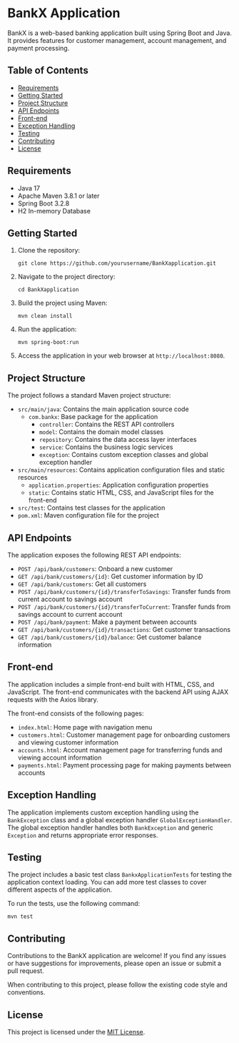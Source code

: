 # BankX Application

BankX is a web-based banking application built using Spring Boot and Java. It provides features for customer management, account management, and payment processing.

## Table of Contents
- [Requirements](#requirements)
- [Getting Started](#getting-started)
- [Project Structure](#project-structure)
- [API Endpoints](#api-endpoints)
- [Front-end](#front-end)
- [Exception Handling](#exception-handling)
- [Testing](#testing)
- [Contributing](#contributing)
- [License](#license)

## Requirements
- Java 17
- Apache Maven 3.8.1 or later
- Spring Boot 3.2.8
- H2 In-memory Database

## Getting Started
1. Clone the repository:
   ```
   git clone https://github.com/yourusername/BankXapplication.git
   ```

2. Navigate to the project directory:
   ```
   cd BankXapplication
   ```

3. Build the project using Maven:
   ```
   mvn clean install
   ```

4. Run the application:
   ```
   mvn spring-boot:run
   ```

5. Access the application in your web browser at `http://localhost:8080`.

## Project Structure
The project follows a standard Maven project structure:

- `src/main/java`: Contains the main application source code
  - `com.bankx`: Base package for the application
    - `controller`: Contains the REST API controllers
    - `model`: Contains the domain model classes
    - `repository`: Contains the data access layer interfaces
    - `service`: Contains the business logic services
    - `exception`: Contains custom exception classes and global exception handler
- `src/main/resources`: Contains application configuration files and static resources
  - `application.properties`: Application configuration properties
  - `static`: Contains static HTML, CSS, and JavaScript files for the front-end
- `src/test`: Contains test classes for the application
- `pom.xml`: Maven configuration file for the project

## API Endpoints
The application exposes the following REST API endpoints:

- `POST /api/bank/customers`: Onboard a new customer
- `GET /api/bank/customers/{id}`: Get customer information by ID
- `GET /api/bank/customers`: Get all customers
- `POST /api/bank/customers/{id}/transferToSavings`: Transfer funds from current account to savings account
- `POST /api/bank/customers/{id}/transferToCurrent`: Transfer funds from savings account to current account
- `POST /api/bank/payment`: Make a payment between accounts
- `GET /api/bank/customers/{id}/transactions`: Get customer transactions
- `GET /api/bank/customers/{id}/balance`: Get customer balance information

## Front-end
The application includes a simple front-end built with HTML, CSS, and JavaScript. The front-end communicates with the backend API using AJAX requests with the Axios library.

The front-end consists of the following pages:

- `index.html`: Home page with navigation menu
- `customers.html`: Customer management page for onboarding customers and viewing customer information
- `accounts.html`: Account management page for transferring funds and viewing account information
- `payments.html`: Payment processing page for making payments between accounts

## Exception Handling
The application implements custom exception handling using the `BankException` class and a global exception handler `GlobalExceptionHandler`. The global exception handler handles both `BankException` and generic `Exception` and returns appropriate error responses.

## Testing
The project includes a basic test class `BankxApplicationTests` for testing the application context loading. You can add more test classes to cover different aspects of the application.

To run the tests, use the following command:
```
mvn test
```

## Contributing
Contributions to the BankX application are welcome! If you find any issues or have suggestions for improvements, please open an issue or submit a pull request.

When contributing to this project, please follow the existing code style and conventions.

## License
This project is licensed under the [MIT License](LICENSE).